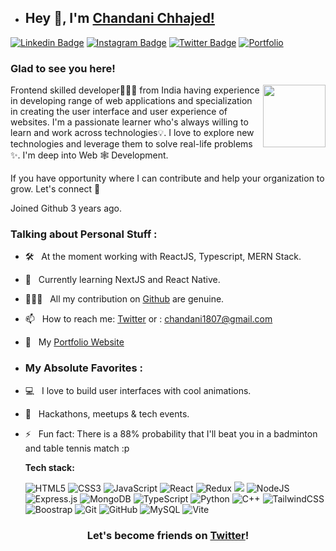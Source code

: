 - ## Hey 👋, I'm [Chandani Chhajed!](https://https://www.linkedin.com/in/chandani-vijaychhajed/)
  
[![Linkedin Badge](https://img.shields.io/badge/LinkedIn-0077B5?style=for-the-badge&logo=linkedin&logoColor=white)](https://www.linkedin.com/in/chandani-vijaychhajed/)
[![Instagram Badge](https://img.shields.io/badge/Instagram-E1306C?style=for-the-badge&logo=instagram&logoColor=white)](https://www.instagram.com/chandani_chhajed_surana/)
[![Twitter Badge](https://img.shields.io/badge/Twitter-1DA1F2?style=for-the-badge&logo=twitter&logoColor=white)](https://x.com/Chandani1807)
[![Portfolio](https://img.shields.io/badge/Portfolio-%23000000.svg?style=for-the-badge&logo=firefox&logoColor=#FF7139)](https://www.linkedin.com/in/chandani-vijaychhajed/)


### Glad to see you here! 
<img align="right" width="100" alt="" src="assets/rzp.gif" />

Frontend skilled developer👨🏻‍💻 from India having experience in developing range of web applications and specialization in creating the user interface and user experience of websites. I'm a passionate learner who's always willing to learn and work across technologies💡. I love to explore new technologies and leverage them to solve real-life problems ✨. I'm deep into Web 🕸️ Development.

If you have opportunity where I can contribute and help your organization to grow. Let's connect 🚀

Joined Github 3 years ago.

### Talking about Personal Stuff :

- 🛠 &nbsp; At the moment working with ReactJS, Typescript, MERN Stack.
- 👀 &nbsp; Currently learning NextJS and React Native.
- 👨🏻‍💻 &nbsp; All my contribution on [Github](https://github.com/ChandaniChhajed96) are genuine.
- 📫 &nbsp; How to reach me: [Twitter](https://x.com/Chandani1807) or : chandani1807@gmail.com
- 🚀 &nbsp; My [Portfolio Website](https://www.linkedin.com/in/chandani-vijaychhajed/)

- ### My Absolute Favorites :

- 💻 &nbsp; I love to build user interfaces with cool animations.
- 🍕 &nbsp; Hackathons, meetups & tech events.
- ⚡ &nbsp; Fun fact: There is a 88% probability that I'll beat you in a badminton and table tennis match :p

  **Tech stack:**  <br />

   ![HTML5](https://img.shields.io/badge/html5-%23E34F26.svg?style=for-the-badge&logo=html5&logoColor=white)
    ![CSS3](https://img.shields.io/badge/css3-%231572B6.svg?style=for-the-badge&logo=css3&logoColor=white)
    ![JavaScript](https://img.shields.io/badge/javascript-%23323330.svg?style=for-the-badge&logo=javascript&logoColor=%23F7DF1E)
  ![React](https://img.shields.io/badge/react-%2320232a.svg?style=for-the-badge&logo=react&logoColor=%2361DAFB)
  ![Redux](https://img.shields.io/badge/redux-%23593d88.svg?style=for-the-badge&logo=redux&logoColor=white)
  <a href="#"><img src="https://img.shields.io/badge/Next.js-black?style=for-the-badge&logo=Next.js&&logoColor=white&labelColor=black&color=2E2E2E"/></a>
  ![NodeJS](https://img.shields.io/badge/node.js-6DA55F?style=for-the-badge&logo=node.js&logoColor=white)
  ![Express.js](https://img.shields.io/badge/express.js-%23404d59.svg?style=for-the-badge&logo=express&logoColor=%2361DAFB)
  ![MongoDB](https://img.shields.io/badge/MongoDB-%234ea94b.svg?style=for-the-badge&logo=mongodb&logoColor=white)
  ![TypeScript](https://img.shields.io/badge/typescript-%23007ACC.svg?style=for-the-badge&logo=typescript&logoColor=white)
  ![Python](https://img.shields.io/badge/python-3670A0?style=for-the-badge&logo=python&logoColor=ffdd54)
  ![C++](https://img.shields.io/badge/c++-%2300599C.svg?style=for-the-badge&logo=c%2B%2B&logoColor=white)
  ![TailwindCSS](https://img.shields.io/badge/tailwindcss-%2338B2AC.svg?style=for-the-badge&logo=tailwind-css&logoColor=white)
  ![Boostrap](https://img.shields.io/badge/bootstrap-%2338B2AC.svg?style=for-the-badge&logo=bootstrap&logoColor=white)
  ![Git](https://img.shields.io/badge/git-%23F05033.svg?style=for-the-badge&logo=git&logoColor=white)
  ![GitHub](https://img.shields.io/badge/github-%23121011.svg?style=for-the-badge&logo=github&logoColor=white)
  ![MySQL](https://img.shields.io/badge/mysql-%2300f.svg?style=for-the-badge&logo=mysql&logoColor=white)
  ![Vite](https://img.shields.io/badge/vite-%23646CFF.svg?style=for-the-badge&logo=vite&logoColor=white)
  
  
<div align="center">

### Let's become friends on [Twitter](https://x.com/Chandani1807)!

</div>

<!---
ChandaniChhajed96/ChandaniChhajed96 is a ✨ special ✨ repository because its `README.md` (this file) appears on your GitHub profile.
You can click the Preview link to take a look at your changes.
--->
